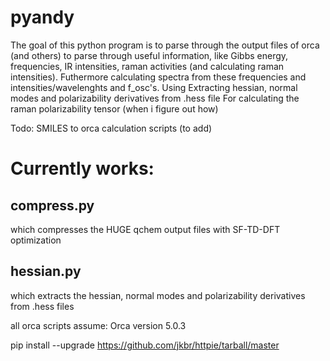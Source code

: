 # pyandy

The goal of this python program is to parse through the output files of orca (and others) to parse through useful information, like Gibbs energy, frequencies, IR intensities, raman activities (and calculating raman intensities). Futhermore calculating spectra from these frequencies and intensities/wavelenghts and f_osc's. Using 
Extracting hessian, normal modes and polarizability derivatives from .hess file
For calculating the raman polarizability tensor (when i figure out how)

Todo:
SMILES to orca calculation scripts (to add)



# Currently works:
## compress.py 
which compresses the HUGE qchem output files with SF-TD-DFT optimization
## hessian.py
which extracts the hessian, normal modes and polarizability derivatives from .hess files



all orca scripts assume:
Orca version 5.0.3

pip install --upgrade https://github.com/jkbr/httpie/tarball/master
